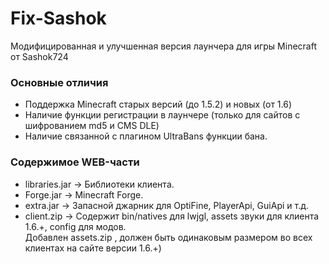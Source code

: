 Fix-Sashok  
==========
Модифицированная и улучшенная версия лаунчера для игры Minecraft от Sashok724  
### Основные отличия 
- Поддержка Minecraft старых версий (до 1.5.2) и новых (от 1.6)
- Наличие функции регистрации в лаунчере (только для сайтов с шифрованием md5 и CMS DLE)
- Наличие связанной с плагином UltraBans функции бана.    
### Содержимое WEB-части
* libraries.jar -> Библиотеки клиента.
* Forge.jar -> Minecraft Forge.
* extra.jar -> Запасной джарник для OptiFine, PlayerApi, GuiApi и т.д.
* client.zip -> Содержит bin/natives для lwjgl, assets звуки для клиента 1.6.+, config для модов.  
Добавлен assets.zip , должен быть одинаковым размером во всех клиентах на сайте версии 1.6.+)
